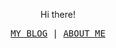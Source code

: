 <p align="center">Hi there!</p>
<p align="center">
  <samp>
    <a href="https://coderxi.com">MY BLOG</a> |
    <a href="https://coderxi.com/about">ABOUT ME</a>
  </samp>
</p>